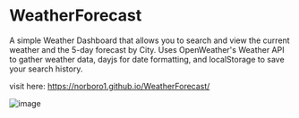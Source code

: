 # WeatherForecast

A simple Weather Dashboard that allows you to search and view the current weather and the 5-day forecast by City.
Uses OpenWeather's Weather API to gather weather data, dayjs for date formatting, and localStorage to save your search history.

visit here: https://norboro1.github.io/WeatherForecast/

![image](https://user-images.githubusercontent.com/116109240/218838964-deac1639-50f5-414e-a270-495379b6d206.png)
